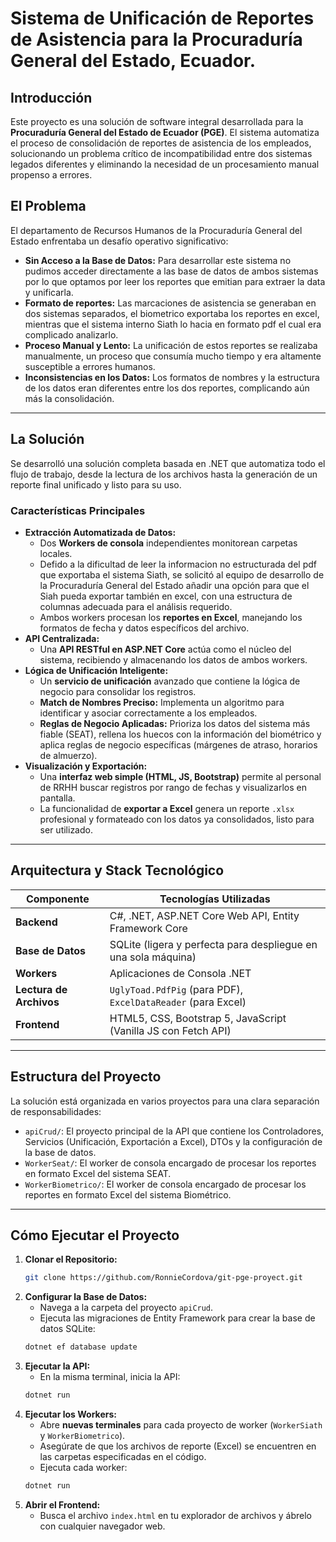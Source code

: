 # Sistema de Unificación de Reportes de Asistencia para la Procuraduría General del Estado, Ecuador.

## Introducción

Este proyecto es una solución de software integral desarrollada para la **Procuraduría General del Estado de Ecuador (PGE)**. El sistema automatiza el proceso de consolidación de reportes de asistencia de los empleados, solucionando un problema crítico de incompatibilidad entre dos sistemas legados diferentes y eliminando la necesidad de un procesamiento manual propenso a errores.

## El Problema

El departamento de Recursos Humanos de la Procuraduría General del Estado enfrentaba un desafío operativo significativo:
* **Sin Acceso a la Base de Datos:** Para desarrollar este sistema no pudimos acceder directamente a las base de datos de ambos sistemas por lo que optamos por leer los reportes que emitian para extraer la data y unificarla.
* **Formato de reportes:** Las marcaciones de asistencia se generaban en dos sistemas separados, el biometrico exportaba los reportes en excel, mientras que el sistema interno Siath lo hacia en formato pdf el cual era complicado analizarlo.
* **Proceso Manual y Lento:** La unificación de estos reportes se realizaba manualmente, un proceso que consumía mucho tiempo y era altamente susceptible a errores humanos.
* **Inconsistencias en los Datos:** Los formatos de nombres y la estructura de los datos eran diferentes entre los dos reportes, complicando aún más la consolidación.

---

## La Solución

Se desarrolló una solución completa basada en .NET que automatiza todo el flujo de trabajo, desde la lectura de los archivos hasta la generación de un reporte final unificado y listo para su uso.

### Características Principales

* **Extracción Automatizada de Datos:**
    * Dos **Workers de consola** independientes monitorean carpetas locales.
    * Defido a la dificultad de leer la informacion no estructurada del pdf que exportaba el sistema Siath, se solicitó al equipo de desarrollo de la Procuraduría General del Estado añadir una opción para que el Siah pueda exportar también en excel, con una estructura de columnas adecuada para el análisis requerido.
    * Ambos workers procesan los **reportes en Excel**, manejando los formatos de fecha y datos específicos del archivo.
* **API Centralizada:**
    * Una **API RESTful en ASP.NET Core** actúa como el núcleo del sistema, recibiendo y almacenando los datos de ambos workers.
* **Lógica de Unificación Inteligente:**
    * Un **servicio de unificación** avanzado que contiene la lógica de negocio para consolidar los registros.
    * **Match de Nombres Preciso:** Implementa un algoritmo para identificar y asociar correctamente a los empleados.
    * **Reglas de Negocio Aplicadas:** Prioriza los datos del sistema más fiable (SEAT), rellena los huecos con la información del biométrico y aplica reglas de negocio específicas (márgenes de atraso, horarios de almuerzo).
* **Visualización y Exportación:**
    * Una **interfaz web simple (HTML, JS, Bootstrap)** permite al personal de RRHH buscar registros por rango de fechas y visualizarlos en pantalla.
    * La funcionalidad de **exportar a Excel** genera un reporte `.xlsx` profesional y formateado con los datos ya consolidados, listo para ser utilizado.

---

## Arquitectura y Stack Tecnológico

| Componente      | Tecnologías Utilizadas                                                                          |
| --------------- | ----------------------------------------------------------------------------------------------- |
| **Backend** | C#, .NET, ASP.NET Core Web API, Entity Framework Core                                           |
| **Base de Datos** | SQLite (ligera y perfecta para despliegue en una sola máquina)                                  |
| **Workers** | Aplicaciones de Consola .NET                                                                    |
| **Lectura de Archivos** | `UglyToad.PdfPig` (para PDF), `ExcelDataReader` (para Excel)                                    |
| **Frontend** | HTML5, CSS, Bootstrap 5, JavaScript (Vanilla JS con Fetch API)                                 |

---

## Estructura del Proyecto

La solución está organizada en varios proyectos para una clara separación de responsabilidades:

* `apiCrud/`: El proyecto principal de la API que contiene los Controladores, Servicios (Unificación, Exportación a Excel), DTOs y la configuración de la base de datos.
* `WorkerSeat/`: El worker de consola encargado de procesar los reportes en formato Excel del sistema SEAT.
* `WorkerBiometrico/`: El worker de consola encargado de procesar los reportes en formato Excel del sistema Biométrico.

---

## Cómo Ejecutar el Proyecto

1.  **Clonar el Repositorio:**
    ```bash
    git clone https://github.com/RonnieCordova/git-pge-proyect.git
    ```
2.  **Configurar la Base de Datos:**
    * Navega a la carpeta del proyecto `apiCrud`.
    * Ejecuta las migraciones de Entity Framework para crear la base de datos SQLite:
    ```bash
    dotnet ef database update
    ```
3.  **Ejecutar la API:**
    * En la misma terminal, inicia la API:
    ```bash
    dotnet run
    ```
4.  **Ejecutar los Workers:**
    * Abre **nuevas terminales** para cada proyecto de worker (`WorkerSiath` y `WorkerBiometrico`).
    * Asegúrate de que los archivos de reporte (Excel) se encuentren en las carpetas especificadas en el código.
    * Ejecuta cada worker:
    ```bash
    dotnet run
    ```
5.  **Abrir el Frontend:**
    * Busca el archivo `index.html` en tu explorador de archivos y ábrelo con cualquier navegador web.